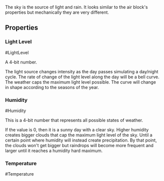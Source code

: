 The sky is the source of light and rain. It looks similar to the air block's properties but mechanically they are very different.

## Properties

### Light Level
#LightLevel 

A 4-bit number. 

The light source changes intensity as the day passes simulating a day/night cycle. The rate of change of the light level along the day will be a bell curve. The weather caps the maximum light level possible. The curve will change in shape according to the seasons of the year.

### Humidity
#Humidity 

This is a 4-bit number that represents all possible states of weather.

If the value is 0, then it is a sunny day with a clear sky. Higher humidity creates bigger clouds that cap the maximum light level of the sky. Until a certain point where humidity will instead create precipitation. By that point, the clouds won't get bigger but raindrops will become more frequent and larger until it reaches a humidity hard maximum.

### Temperature
#Temperature
